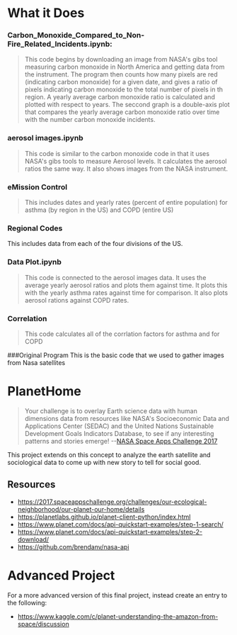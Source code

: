 # What it Does
### Carbon_Monoxide_Compared_to_Non-Fire_Related_Incidents.ipynb:
> This code begins by downloading an image from NASA's gibs tool measuring carbon monoxide in North America and getting data from the instrument.  The program then counts how many pixels are red (indicating carbon monoxide) for a given date, and gives a ratio of pixels indicating carbon monoxide to the total number of pixels in th region.
> A yearly average carbon monoxide ratio is calculated and plotted with respect to years.
> The seccond graph is a double-axis plot that compares the yearly average carbon monoxide ratio over time with the number carbon monoxide incidents.

### aerosol images.ipynb
> This code is similar to the carbon monoxide code in that it uses NASA's gibs tools to measure Aerosol levels.  It calculates the aerosol ratios the same way.  It also shows images from the NASA instrument.

### eMission Control
> This includes dates and yearly rates (percent of entire population) for asthma (by region in the US) and COPD (entire US)

### Regional Codes
This includes data from each of the four divisions of the US.

### Data Plot.ipynb
>This code is connected to the aerosol images data.  It uses the average yearly aerosol ratios and plots them against time.  It plots this with the yearly asthma rates against time for comparison. It also plots aerosol rations against COPD rates.

### Correlation
> This code calculates all of the corrlation factors for asthma and for COPD

###Original Program
This is the basic code that we used to gather images from Nasa satellites

# PlanetHome

> Your challenge is to overlay Earth science data with human dimensions data from resources like NASA's Socioeconomic Data and Applications Center (SEDAC) and the United Nations Sustainable Development Goals Indicators Database, to see if any interesting patterns and stories emerge! --[NASA Space Apps Challenge 2017](https://www.planet.com/docs/api-quickstart-examples/step-2-download/)

This project extends on this concept to analyze the earth satellite and sociological data to come up with new story to tell for social good.
## Resources
* https://2017.spaceappschallenge.org/challenges/our-ecological-neighborhood/our-planet-our-home/details
* https://planetlabs.github.io/planet-client-python/index.html
* https://www.planet.com/docs/api-quickstart-examples/step-1-search/
* https://www.planet.com/docs/api-quickstart-examples/step-2-download/
* https://github.com/brendanv/nasa-api

# Advanced Project
For a more advanced version of this final project, instead create an entry to the following:
* https://www.kaggle.com/c/planet-understanding-the-amazon-from-space/discussion
